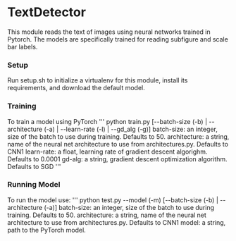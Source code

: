 # TextDetector

This module reads the text of images using neural networks trained in Pytorch. The models are specifically trained for reading subfigure and scale bar labels. 

### Setup

Run setup.sh to initialize a virtualenv for this module, install its requirements, and download the default model. 

### Training

To train a model using PyTorch 
'''
python train.py [--batch-size (-b) | --architecture (-a) | --learn-rate (-l) | --gd_alg (-g)]
    batch-size: an integer, size of the batch to use during training. Defaults to 50.
    architecture: a string, name of the neural net architecture to use from architectures.py. Defaults to CNN1
    learn-rate: a float, learning rate of gradient descent algorighm. Defaults to 0.0001
    gd-alg: a string, gradient descent optimization algorithm. Defaults to SGD
'''

### Running Model

To run the model use:
'''
python test.py --model (-m) [--batch-size (-b) | --architecture (-a)]
    batch-size: an integer, size of the batch to use during training. Defaults to 50.
    architecture: a string, name of the neural net architecture to use from architectures.py. Defaults to CNN1
    model: a string, path to the PyTorch model. 
